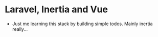 # Laravel, Inertia and Vue

- Just me learning this stack by building simple todos. Mainly inertia really...
